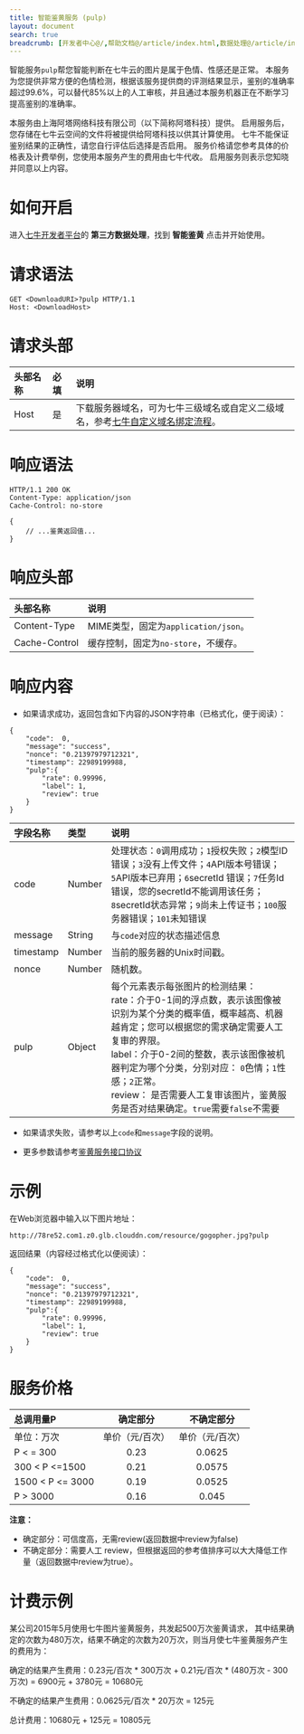```yaml
---
title: 智能鉴黄服务 (pulp)
layout: document
search: true
breadcrumb: [开发者中心@/,帮助文档@/article/index.html,数据处理@/article/index.html#dora,第三方数据处理@/article/index.html#market-application]
---
```


智能服务`pulp`帮您智能判断在七牛云的图片是属于色情、性感还是正常。
本服务为您提供非常方便的色情检测，根据该服务提供商的评测结果显示，鉴别的准确率超过99.6%，可以替代85%以上的人工审核，并且通过本服务机器正在不断学习提高鉴别的准确率。

本服务由上海阿塔网络科技有限公司（以下简称阿塔科技）提供。
启用服务后，您存储在七牛云空间的文件将被提供给阿塔科技以供其计算使用。
七牛不能保证鉴别结果的正确性，请您自行评估后选择是否启用。
服务价格请您参考具体的价格表及计费举例，您使用本服务产生的费用由七牛代收。
启用服务则表示您知晓并同意以上内容。

<a id="pulp-open"></a>
# 如何开启

进入[七牛开发者平台](https://portal.qiniu.com/create)的 **第三方数据处理**，找到 **智能鉴黄** 点击并开始使用。

# 请求语法

```
GET <DownloadURI>?pulp HTTP/1.1
Host: <DownloadHost>
```

<a id="pulp-request-header"></a>
# 请求头部

|头部名称       | 必填 | 说明|
|:------------- | :--- | :------------------------------------------|
|Host           | 是   | 下载服务器域名，可为七牛三级域名或自定义二级域名，参考[七牛自定义域名绑定流程][cnameBindingHref]。|

# 响应语法

```
HTTP/1.1 200 OK
Content-Type: application/json
Cache-Control: no-store

{
    // ...鉴黄返回值...
}
```

<a id="pulp-response-header"></a>
# 响应头部

头部名称       |  说明
:------------- | :------------------------------------------
Content-Type   | MIME类型，固定为`application/json`。
Cache-Control  | 缓存控制，固定为`no-store`，不缓存。


<a id="pulp-response-content"></a>
# 响应内容

* 如果请求成功，返回包含如下内容的JSON字符串（已格式化，便于阅读）：


```
{
	"code":  0,
    "message": "success",
    "nonce": "0.21397979712321",
    "timestamp": 22989199988,
    "pulp":{
        "rate": 0.99996,
        "label": 1,
        "review": true
    }
}
```

|字段名称         | 类型 | 说明     |
|:------------    | :--- | :-----------------------------------------------|
code              |Number| 处理状态：`0`调用成功；`1`授权失败；`2`模型ID错误；`3`没有上传文件；`4`API版本号错误；`5`API版本已弃用；`6`secretId 错误；`7`任务Id错误，您的secretId不能调用该任务；`8`secretId状态异常；`9`尚未上传证书；`100`服务器错误；`101`未知错误
message           |String| 与`code`对应的状态描述信息
timestamp         |Number|当前的服务器的Unix时间戳。
nonce	          |Number|随机数。
pulp              |Object|每个元素表示每张图片的检测结果：<br>rate：介于0-1间的浮点数，表示该图像被识别为某个分类的概率值，概率越高、机器越肯定；您可以根据您的需求确定需要人工复审的界限。<br>label：介于0-2间的整数，表示该图像被机器判定为哪个分类，分别对应： `0`色情；`1`性感；`2`正常。<br>review： 是否需要人工复审该图片，鉴黄服务是否对结果确定。`true`需要`false`不需要


* 如果请求失败，请参考以上`code`和`message`字段的说明。

* 更多参数请参考[鉴黄服务接口协议](http://kb.qiniu.com/5qwcwawm "鉴黄服务接口协议")

<a id="pulp-samples"></a>
# 示例

在Web浏览器中输入以下图片地址：

```
http://78re52.com1.z0.glb.clouddn.com/resource/gogopher.jpg?pulp
```

返回结果（内容经过格式化以便阅读）：

```
{
	"code":  0,
    "message": "success",
    "nonce": "0.21397979712321",
    "timestamp": 22989199988,
    "pulp":{
        "rate": 0.99996,
        "label": 1,
        "review": true
    }
}
```

<a id="pulp-price"></a>
# 服务价格

|总调用量P         | 确定部分       | 不确定部分     |
|:---------------- | :------------: | :------------: |
| 单位：万次       | 单价（元/百次）| 单价（元/百次）|
| P < = 300        |     0.23       |    0.0625      |
| 300 < P <=1500   |     0.21       |    0.0575      |
| 1500 < P <= 3000 |     0.19       |    0.0525      |
| P > 3000         |     0.16       |    0.045       |

**注意：**

 * 确定部分：可信度高，无需review(返回数据中review为false)
 * 不确定部分：需要人工 review，但根据返回的参考值排序可以大大降低工作量（返回数据中review为true）。

<a id="pulp-pirce-example"></a>
# 计费示例

某公司2015年5月使用七牛图片鉴黄服务，共发起500万次鉴黄请求，
其中结果确定的次数为480万次，结果不确定的次数为20万次，则当月使七牛鉴黄服务产生的费用为：

确定的结果产生费用：0.23元/百次 * 300万次 + 0.21元/百次 * (480万次 - 300万次) = 6900元 + 3780元 = 10680元

不确定的结果产生费用：0.0625元/百次 * 20万次 = 125元

总计费用：10680元 + 125元 = 10805元

[resourceHref]:  /article/newbie-guide.html#resource  "资源"
[bucketHref]:  /article/newbie-guide.html#bucket   "空间"
[keyHref]: /article/newbie-guide.html#key-value  "键值对"
[pipeHref]: /article/developer/process-mechanism.html#pipeline   "管道"
[putpolicyHref]: /article/developer/security/put-policy.html    "上传策略"
[urlsafeBase64Href]:  /article/kodo/kodo-developer/appendix.html#urlsafe-base64  "URL安全的Base64编码"
[uploadtokenHref]: /article/developer/security/upload-token.html "上传凭证"
[magicVariablesHref]: /article/kodo/kodo-developer/up/vars.html#magicvar  "魔法变量"
[xVariablesHref]: /article/kodo/kodo-developer/up/vars.html#xvar  "自定义变量"
[callbackHref]: /article/kodo/kodo-developer/up/response-types.html#callback   "回调通知"
[returnbodyHref]: /article/developer/responsebody.html#response-body "自定义响应内容"
[mkblkHref]:  /code/v6/api/kodo-api/up/mkblk.html   "创建块"
[bputHref]:  /code/v6/api/kodo-api/up/bput.html   "上传片"
[mkfileHref]: /code/v6/api/kodo-api/up/mkfile.html  "创建文件"
[varsHref]:  /article/kodo/kodo-developer/up/vars.html "变量"
[httpcodeHref]: /article/developer/response-body.html#http-code  "HTTP状态码"
[httpextenderHref]: /article/developer/response-body.html#http-extender  "HTTP扩展字段"
[urlescapeHref]: /article/glossary/#url-encoding "URL编码"
[avfopHref]: /article/developer/persistent-fop.html "持久化数据处理"
[simpleHref]: /article/kodo/kodo-developer/up/response-types.html#simple-response  "简单反馈"
[rsopHref]: /article/index.html#kodo-api-handbook#rs  "资源管理"
[fopHref]: /article/index.html#dora-api-handbook  "多媒体数据处理API参考手册"
[asynchronousHref]:  /article/kodo/kodo-developer/up/response-types.html#persistent-op  "异步数据处理"
[accesstokenHref]: /article/developer/security/access-token.html   "管理凭证"
[imagefopHref]: /code/v6/api/kodo-api/image/index.html "图片处理"
[pfopHref]: /article/developer/persistent-fop.html#pfop-existing-resource "对已有资源手动触发"
[persistentopsHref]: /article/developer/security/put-policy.html#put-policy-persistent-ops-explanation  "persistentOps详解"
[principleHref]: /article/kodo/kodo-developer/download-process.html#download-mechanism    "下载机制"
[qrsctlHref]:  /code/v6/tool/qrsctl.html "qrsctl"
[encodedEntryURIHref]: /article/developer/format.html#encodentry "EncodedEntryURI格式"
[hmacsha1Href]: /article/glossary/#h  "HMAC-SHA1"
[sendBugReportHref]:   mailto:support@qiniu.com?subject=599错误日志     "发送错误报告"
[mpsHref]: https://portal.qiniu.com/create/mps  "专用队列"
[prefopHref]: /code/v6/api/dora-api/pfop/prefop.html  "持久化处理状态查询"
[cnameBindingHref]:  http://kb.qiniu.com/53a48154  "七牛自定义域名的绑定流程"
[exifHref]: /code/v6/api/kodo-api/image/exif.html  "EXIF"
[persistentOpsHref]: /article/developer/security/put-policy.html#put-policy-persistent-ops  "预转持久化处理"
[saveasHref]: /code/v6/api/dora-api/saveas.html  "处理结果另存"
[imageMogr2Href]: /code/v6/api/kodo-api/image/imagemogr2.html   "图片高级处理"
[ExifWhitePaperHref]:  http://www.cipa.jp/std/documents/e/DC-008-2012_E.pdf   "Exif技术白皮书"
[resourceProtectHref]:  http://kb.qiniu.com/52uad43y  "原图保护"

[videowatermarkHref]:  /code/v6/api/dora-api/av/video-watermark.html  "视频水印"
[thumbnailHref]:                ../../list/thumbnail.html                       "缩略图文档列表"
[avthumbHref]: /code/v6/api/dora-api/av/video-watermark.html  "音视频转码"
[watermarkHref]: /code/v6/api/kodo-api/image/watermark.html  "图片水印处理"
[download-tokenHref]: /article/developer/security/download-token.html   "下载凭证"
[securityHref]: /article/developer/security/index.html "安全机制"
[portalHref]:  https://portal.qiniu.com "七牛开发者平台"
[unixTimeHref]:  /article/glossary/#u "unix时间戳"
[responsetypesHref]: /article/kodo/kodo-developer/up/response-types.html    "响应类型"
[jsonHref]:                 /article/glossary/#j        "JSON格式"
[listHref]: /code/v6/api/kodo-api/rs/list.html    "列举资源"
[ufopfastHref]:  /article/dora/ufop/ufop-fast.html "自定义数据处理快速上手"
